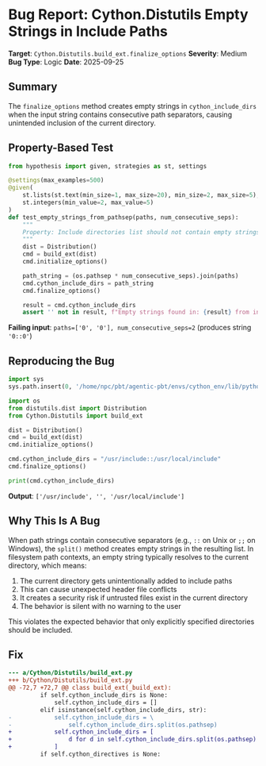 # Bug Report: Cython.Distutils Empty Strings in Include Paths

**Target**: `Cython.Distutils.build_ext.finalize_options`
**Severity**: Medium
**Bug Type**: Logic
**Date**: 2025-09-25

## Summary

The `finalize_options` method creates empty strings in `cython_include_dirs` when the input string contains consecutive path separators, causing unintended inclusion of the current directory.

## Property-Based Test

```python
from hypothesis import given, strategies as st, settings

@settings(max_examples=500)
@given(
    st.lists(st.text(min_size=1, max_size=20), min_size=2, max_size=5),
    st.integers(min_value=2, max_value=5)
)
def test_empty_strings_from_pathsep(paths, num_consecutive_seps):
    """
    Property: Include directories list should not contain empty strings
    """
    dist = Distribution()
    cmd = build_ext(dist)
    cmd.initialize_options()

    path_string = (os.pathsep * num_consecutive_seps).join(paths)
    cmd.cython_include_dirs = path_string
    cmd.finalize_options()

    result = cmd.cython_include_dirs
    assert '' not in result, f"Empty strings found in: {result} from input {repr(path_string)}"
```

**Failing input**: `paths=['0', '0'], num_consecutive_seps=2` (produces string `'0::0'`)

## Reproducing the Bug

```python
import sys
sys.path.insert(0, '/home/npc/pbt/agentic-pbt/envs/cython_env/lib/python3.13/site-packages')

import os
from distutils.dist import Distribution
from Cython.Distutils import build_ext

dist = Distribution()
cmd = build_ext(dist)
cmd.initialize_options()

cmd.cython_include_dirs = "/usr/include::/usr/local/include"
cmd.finalize_options()

print(cmd.cython_include_dirs)
```

**Output**: `['/usr/include', '', '/usr/local/include']`

## Why This Is A Bug

When path strings contain consecutive separators (e.g., `::` on Unix or `;;` on Windows), the `split()` method creates empty strings in the resulting list. In filesystem path contexts, an empty string typically resolves to the current directory, which means:

1. The current directory gets unintentionally added to include paths
2. This can cause unexpected header file conflicts
3. It creates a security risk if untrusted files exist in the current directory
4. The behavior is silent with no warning to the user

This violates the expected behavior that only explicitly specified directories should be included.

## Fix

```diff
--- a/Cython/Distutils/build_ext.py
+++ b/Cython/Distutils/build_ext.py
@@ -72,7 +72,7 @@ class build_ext(_build_ext):
         if self.cython_include_dirs is None:
             self.cython_include_dirs = []
         elif isinstance(self.cython_include_dirs, str):
-            self.cython_include_dirs = \
-                self.cython_include_dirs.split(os.pathsep)
+            self.cython_include_dirs = [
+                d for d in self.cython_include_dirs.split(os.pathsep) if d
+            ]
         if self.cython_directives is None:
```